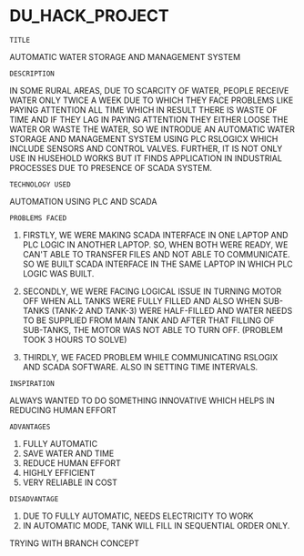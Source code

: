 # DU_HACK_PROJECT

``TITLE``

AUTOMATIC WATER STORAGE AND MANAGEMENT SYSTEM

``DESCRIPTION``

IN SOME RURAL AREAS, DUE TO SCARCITY OF WATER, PEOPLE RECEIVE WATER ONLY TWICE A WEEK DUE TO WHICH THEY FACE PROBLEMS LIKE PAYING ATTENTION
ALL TIME WHICH IN RESULT THERE IS WASTE OF TIME AND IF THEY LAG IN PAYING ATTENTION THEY EITHER LOOSE THE WATER OR WASTE THE WATER, SO WE INTRODUE AN AUTOMATIC WATER STORAGE
AND MANAGEMENT SYSTEM USING PLC RSLOGICX WHICH INCLUDE SENSORS AND CONTROL VALVES. FURTHER, IT IS NOT ONLY USE IN HUSEHOLD WORKS BUT IT FINDS APPLICATION IN INDUSTRIAL PROCESSES 
DUE TO PRESENCE OF SCADA SYSTEM.

``TECHNOLOGY USED``

AUTOMATION USING PLC AND SCADA

``PROBLEMS FACED`` 
1) FIRSTLY, WE WERE MAKING SCADA INTERFACE IN ONE LAPTOP AND PLC LOGIC IN ANOTHER LAPTOP. SO, WHEN BOTH WERE READY, WE CAN'T ABLE TO TRANSFER FILES AND NOT ABLE TO COMMUNICATE.
SO WE BUILT SCADA INTERFACE IN THE SAME LAPTOP IN WHICH PLC LOGIC WAS BUILT.

2) SECONDLY, WE WERE FACING LOGICAL ISSUE IN TURNING MOTOR OFF WHEN ALL TANKS WERE FULLY FILLED AND ALSO WHEN SUB-TANKS (TANK-2 AND TANK-3) WERE HALF-FILLED AND WATER NEEDS TO BE SUPPLIED
FROM MAIN TANK AND AFTER THAT FILLING OF SUB-TANKS, THE MOTOR WAS NOT ABLE TO TURN OFF. (PROBLEM TOOK 3 HOURS TO SOLVE)

3) THIRDLY, WE FACED PROBLEM WHILE COMMUNICATING RSLOGIX AND SCADA SOFTWARE. ALSO IN SETTING TIME INTERVALS.

``INSPIRATION``

ALWAYS WANTED TO DO SOMETHING INNOVATIVE WHICH HELPS IN REDUCING HUMAN EFFORT 

``ADVANTAGES``
1) FULLY AUTOMATIC
2) SAVE WATER AND TIME
3) REDUCE HUMAN EFFORT
4) HIGHLY EFFICIENT
5) VERY RELIABLE IN COST

``DISADVANTAGE``
1) DUE TO FULLY AUTOMATIC, NEEDS ELECTRICITY TO WORK 
2) IN AUTOMATIC MODE, TANK WILL FILL IN SEQUENTIAL ORDER ONLY.

TRYING WITH BRANCH CONCEPT

